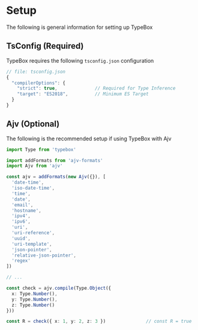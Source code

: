 # Setup

The following is general information for setting up TypeBox

## TsConfig (Required)

TypeBox requires the following `tsconfig.json` configuration

```typescript
// file: tsconfig.json
{
  "compilerOptions": {
    "strict": true,              // Required for Type Inference
    "target": "ES2018",          // Minimum ES Target
  }
}
```

## Ajv (Optional)

The following is the recommended setup if using TypeBox with Ajv

```typescript
import Type from 'typebox'

import addFormats from 'ajv-formats'
import Ajv from 'ajv'

const ajv = addFormats(new Ajv({}), [
  'date-time',
  'iso-date-time',
  'time',
  'date',
  'email',
  'hostname',
  'ipv4',
  'ipv6',
  'uri',
  'uri-reference',
  'uuid',
  'uri-template',
  'json-pointer',
  'relative-json-pointer',
  'regex'
])

// ...

const check = ajv.compile(Type.Object({
  x: Type.Number(),
  y: Type.Number(),
  z: Type.Number()
}))

const R = check({ x: 1, y: 2, z: 3 })               // const R = true

```
